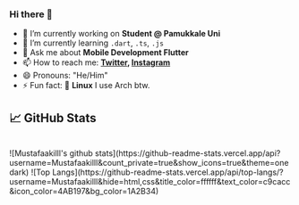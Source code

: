 ### Hi there 👋

- 🔭 I’m currently working on **Student @ Pamukkale Uni**
- 🌱 I’m currently learning `.dart`, `.ts`, `.js`
- 💬 Ask me about **Mobile Development Flutter**
- 📫 How to reach me: **[Twitter](https://twitter.com/mustafaakill), [Instagram](https://instagram.com/mustafaakilll)**
- 😄 Pronouns: "He/Him"
- ⚡ Fun fact: :penguin: **Linux** I use Arch btw.

## &#x1f4c8; GitHub Stats
<br>
![Mustafaakilll's github stats](https://github-readme-stats.vercel.app/api?username=Mustafaakilll&count_private=true&show_icons=true&theme=onedark)
![Top Langs](https://github-readme-stats.vercel.app/api/top-langs/?username=Mustafaakilll&hide=html,css&title_color=ffffff&text_color=c9cacc&icon_color=4AB197&bg_color=1A2B34)
